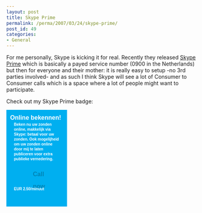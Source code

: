 ```yaml
---
layout: post
title: Skype Prime
permalink: /perma/2007/03/24/skype-prime/
post_id: 49
categories: 
- General
---
```


For me personally, Skype is kicking it for real. Recently they released <a
href="http://share.skype.com/sites/en/2007/03/skype_prime_beta_introducing_t.html">Skype
Prime</a> which is basically a payed service number (0900 in the Netherlands)
but then for everyone and their mother: it is really easy to setup -no 3rd
parties involved- and as such I think Skype will see a lot of Consumer to
Consumer calls which is a space where a lot of people might want to
participate. 

Check out my Skype Prime badge:

<div id="skype-prime" style="width: 160px !important; overflow: hidden !important; background: #00aff0 url(http://download.skype.com/share/skypeprime/snippet_top.png) top left no-repeat !important; padding: 0 !important;"><h1 style="color: white !important; font: 16px/1.4 Arial, sans-serif; font-weight: bold !important; margin: 0 !important; padding: 10px 10px 2px 10px !important;">Online bekennen!

<p style="color: white !important; font: 10px/1.3 'Lucida Grande', Verdana, sans-serif !important; font-weight: bold !important; padding: 0 10px 2px 10px !important; margin: 0 !important;">Beken nu uw zonden online, makkelijk via Skype: betaal voor uw zonden. Ook mogelijheid om uw zonden online door mij te laten publiceren voor extra publieke vernedering.

<a href="http://www.skype.com/go/joinskypeprime?call&skypename=ojilles" title="Use Skype to call now" style="height: 32px !important; display: block !important; font: 16px Arial, sans-serif !important; font-weight: bold !important; text-decoration: none !important; background: transparent url(http://download.skype.com/share/skypeprime/snippet_button.png) top left no-repeat !important; padding: 0 5px 0 50px !important; margin: 10px 10px 0 10px !important; color: #0083b3 !important; line-height: 32px !important;">Call now</a><p style="margin: 10px 0 5px 0 !important; color: white !important; font: 10px/1.3 'Lucida Grande', Verdana, sans-serif !important; font-weight: bold !important; padding: 0 10px 0 10px !important;">EUR 2.50/minuut

<div style="margin-top: 0 !important; background: #00aff0 url(http://download.skype.com/share/skypeprime/snippet_bottom.png) bottom left no-repeat !important; padding-top: 13px;"><div style="float: left !important; width: 10px !important; height: 20px !important;"></div><a href="http://www.skype.com/?cm_mmc=skype-_-public-_-snippet-_-tag" style="display: block !important; float: right; height: 20px !important; width: 50px !important;" title="Free international calls when you call friends on Skype"></a><div style="clear: both !important;"></div></div></div>
